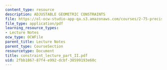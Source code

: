 ```yaml
---
content_type: resource
description: ADJUSTABLE GEOMETRIC CONSTRAINTS
file: https://ol-ocw-studio-app-qa.s3.amazonaws.com/courses/2-75-precision-machine-design-fall-2001/2fbb186787f4e992dcbf38599193e60c_constraint_lecture_part_II.pdf
file_type: application/pdf
learning_resource_types:
- Lecture Notes
ocw_type: OCWFile
parent_title: Lecture Notes
parent_type: CourseSection
resourcetype: Document
title: constraint_lecture_part_II.pdf
uid: 2fbb1867-87f4-e992-dcbf-38599193e60c
---
```

